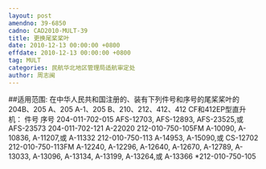 ```yaml
---
layout: post
amendno: 39-6850
cadno: CAD2010-MULT-39
title: 更换尾桨桨叶
date: 2010-12-13 00:00:00 +0800
effdate: 2010-12-13 00:00:00 +0800
tag: MULT
categories: 民航华北地区管理局适航审定处
author: 周志闽
---
```


##适用范围:
在中华人民共和国注册的、装有下列件号和序号的尾桨桨叶的 204B、205 A、205 A-1、205 B、210、212、412、412 CF和412EP型直升
机：
件号               序号
204-011-702-015  AFS-12703,
AFS-12893,
AFS-23525,或
AFS-23573
204-011-702-121  A-22020
212-010-750-105FM  A-10090,
A-10836,
A-11207,或
A-11332
212-010-750-113  A-14953,
A-15090,或
CS-12702
212-010-750-113FM  A-12240,
A-12296,
A-12640,
A-12670, A-12789, A-13033, A-13096, A-13134, A-13199, A-13264,或 A-13366
*212-010-750-105

